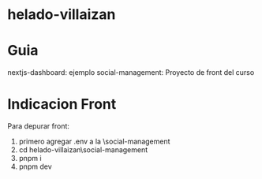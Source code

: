 # helado-villaizan

# Guia
nextjs-dashboard: ejemplo
social-management: Proyecto de front del curso

# Indicacion Front
Para depurar front:
1. primero agregar .env a la \social-management
2. cd helado-villaizan\social-management
3. pnpm i
4. pnpm dev